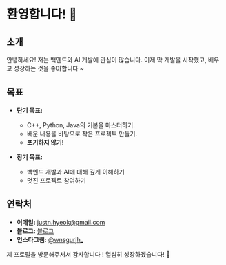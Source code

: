 # 환영합니다! 👋

## 소개

안녕하세요! 저는 백엔드와 AI 개발에 관심이 많습니다. 이제 막 개발을 시작했고, 배우고 성장하는 것을 좋아합니다 ~

## 목표

- **단기 목표:**
  - C++, Python, Java의 기본을 마스터하기.
  - 배운 내용을 바탕으로 작은 프로젝트 만들기.
  - **포기하지 않기!**
  
- **장기 목표:**
  - 백엔드 개발과 AI에 대해 깊게 이해하기
  - 멋진 프로젝트 참여하기

## 연락처

- **이메일:** [justn.hyeok@gmail.com](mailto:justn.hyeok@gmail.com)
- **블로그:** [블로그]((https://velog.io/@justn-hyeok/posts))
- **인스타그램:** [@wnsgurjh_](https://www.instagram.com/wnsgurjh_)

제 프로필을 방문해주셔서 감사합니다 !
열심히 성장하겠습니다! 🚀
